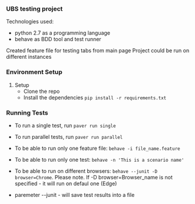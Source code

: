 ### UBS testing project
Technologies used:
* python 2.7 as a programming language
* behave as BDD tool and test runner

Created feature file for testing tabs from main page
Project could be run on different instances


### Environment Setup

1. Setup
    * Clone the repo
	* Install the dependencies `pip install -r requirements.txt`


### Running Tests

* To run a single test, run `paver run single`
* To run parallel tests, run `paver run parallel`



*  To be able to run only one feature file: `behave -i file_name.feature`

*  To be able to run only one test: `behave -n 'This is a scenario name'`

*  To be able to run on different browsers: `behave --junit -D browser=Chrome`. Please note. If  -D browser=Browser_name is not specified - it will run on defaul one (Edge)

*  paremeter --junit - will save test results into a file


